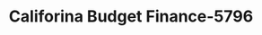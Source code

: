 ---
f_zip-code: 92530
f_state-code: CA
title: Califorina Budget Finance-5796
f_phone: 951-245-3418
f_city-only: Lake Elsinore
f_address: 16873 Lakeshore Dr Lake Elsinore
f_location-unique-id: '5796'
slug: califorina-budget-finance-5796
updated-on: '2024-05-30T13:46:58.046Z'
created-on: '2024-05-30T13:36:59.803Z'
published-on: '2024-05-30T13:54:32.469Z'
f_city-state: cms/city/lake-elsinore-ca.md
f_company: cms/company/califorina-budget-finance.md
f_state: cms/state/california.md
layout: '[payday-loan].html'
tags: payday-loan
---